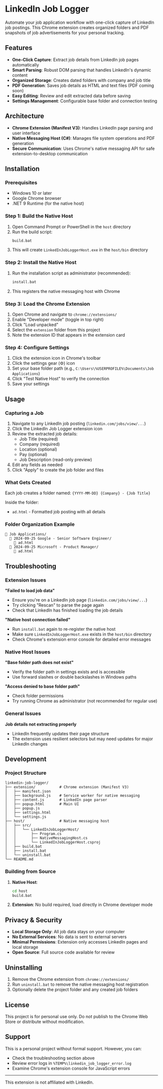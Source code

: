 # LinkedIn Job Logger

Automate your job application workflow with one-click capture of LinkedIn job postings. This Chrome extension creates organized folders and PDF snapshots of job advertisements for your personal tracking.

## Features

- **One-Click Capture**: Extract job details from LinkedIn job pages automatically
- **Smart Parsing**: Robust DOM parsing that handles LinkedIn's dynamic content
- **Organized Storage**: Creates dated folders with company and job title
- **PDF Generation**: Saves job details as HTML and text files (PDF coming soon)
- **Easy Editing**: Review and edit extracted data before saving
- **Settings Management**: Configurable base folder and connection testing

## Architecture

- **Chrome Extension (Manifest V3)**: Handles LinkedIn page parsing and user interface
- **Native Messaging Host (C#)**: Manages file system operations and PDF generation
- **Secure Communication**: Uses Chrome's native messaging API for safe extension-to-desktop communication

## Installation

### Prerequisites

- Windows 10 or later
- Google Chrome browser
- .NET 9 Runtime (for the native host)

### Step 1: Build the Native Host

1. Open Command Prompt or PowerShell in the `host` directory
2. Run the build script:
   ```cmd
   build.bat
   ```
3. This will create `LinkedInJobLoggerHost.exe` in the `host/bin` directory

### Step 2: Install the Native Host

1. Run the installation script as administrator (recommended):
   ```cmd
   install.bat
   ```
2. This registers the native messaging host with Chrome

### Step 3: Load the Chrome Extension

1. Open Chrome and navigate to `chrome://extensions/`
2. Enable "Developer mode" (toggle in top right)
3. Click "Load unpacked"
4. Select the `extension` folder from this project
5. Note the extension ID that appears in the extension card

### Step 4: Configure Settings

1. Click the extension icon in Chrome's toolbar
2. Click the settings gear (⚙️) icon
3. Set your base folder path (e.g., `C:\Users\%USERPROFILE%\Documents\Job Applications`)
4. Click "Test Native Host" to verify the connection
5. Save your settings

## Usage

### Capturing a Job

1. Navigate to any LinkedIn job posting (`linkedin.com/jobs/view/...`)
2. Click the LinkedIn Job Logger extension icon
3. Review the extracted job details:
   - Job Title (required)
   - Company (required)
   - Location (optional)
   - Pay (optional)
   - Job Description (read-only preview)
4. Edit any fields as needed
5. Click "Apply" to create the job folder and files

### What Gets Created

Each job creates a folder named: `{YYYY-MM-DD} {Company} - {Job Title}`

Inside the folder:
- `ad.html` - Formatted job posting with all details

### Folder Organization Example

```
📁 Job Applications/
  📁 2024-09-25 Google - Senior Software Engineer/
    📄 ad.html
  📁 2024-09-25 Microsoft - Product Manager/
    📄 ad.html
```

## Troubleshooting

### Extension Issues

**"Failed to load job data"**
- Ensure you're on a LinkedIn job page (`linkedin.com/jobs/view/...`)
- Try clicking "Rescan" to parse the page again
- Check that LinkedIn has finished loading the job details

**"Native host connection failed"**
- Run `install.bat` again to re-register the native host
- Make sure `LinkedInJobLoggerHost.exe` exists in the `host/bin` directory
- Check Chrome's extension error console for detailed error messages

### Native Host Issues

**"Base folder path does not exist"**
- Verify the folder path in settings exists and is accessible
- Use forward slashes or double backslashes in Windows paths

**"Access denied to base folder path"**
- Check folder permissions
- Try running Chrome as administrator (not recommended for regular use)

### General Issues

**Job details not extracting properly**
- LinkedIn frequently updates their page structure
- The extension uses resilient selectors but may need updates for major LinkedIn changes

## Development

### Project Structure

```
linkedin-job-logger/
├── extension/           # Chrome extension (Manifest V3)
│   ├── manifest.json
│   ├── background.js    # Service worker for native messaging
│   ├── content.js       # LinkedIn page parser
│   ├── popup.html       # Main UI
│   ├── popup.js
│   ├── settings.html
│   └── settings.js
├── host/                # Native messaging host
│   ├── src/
│   │   └── LinkedInJobLoggerHost/
│   │       ├── Program.cs
│   │       ├── NativeMessagingHost.cs
│   │       └── LinkedInJobLoggerHost.csproj
│   ├── build.bat
│   ├── install.bat
│   └── uninstall.bat
└── README.md
```

### Building from Source

1. **Native Host**:
   ```cmd
   cd host
   build.bat
   ```

2. **Extension**: No build required, load directly in Chrome developer mode

## Privacy & Security

- **Local Storage Only**: All job data stays on your computer
- **No External Services**: No data is sent to external servers
- **Minimal Permissions**: Extension only accesses LinkedIn pages and local storage
- **Open Source**: Full source code available for review

## Uninstalling

1. Remove the Chrome extension from `chrome://extensions/`
2. Run `uninstall.bat` to remove the native messaging host registration
3. Optionally delete the project folder and any created job folders

## License

This project is for personal use only. Do not publish to the Chrome Web Store or distribute without modification.

## Support

This is a personal project without formal support. However, you can:
- Check the troubleshooting section above
- Review error logs in `%TEMP%\linkedin_job_logger_error.log`
- Examine Chrome's extension console for JavaScript errors

---

This extension is not affiliated with LinkedIn.